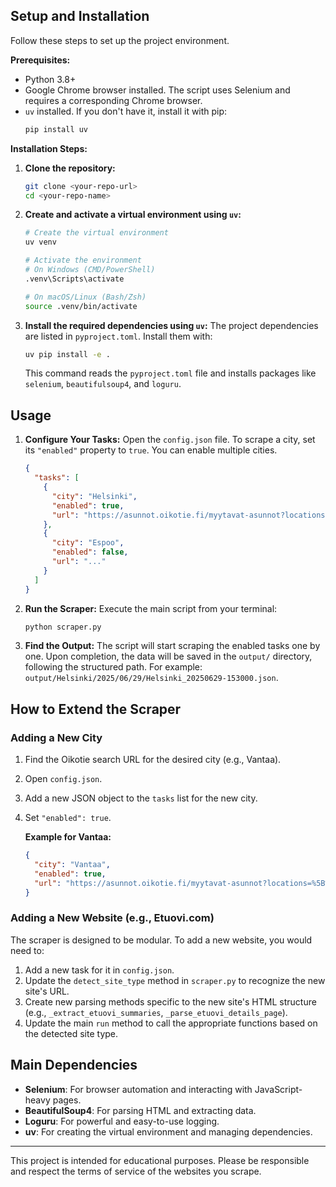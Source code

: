 
## Setup and Installation

Follow these steps to set up the project environment.

**Prerequisites:**
-   Python 3.8+
-   Google Chrome browser installed. The script uses Selenium and requires a corresponding Chrome browser.
-   `uv` installed. If you don't have it, install it with pip:
    ```sh
    pip install uv
    ```

**Installation Steps:**

1.  **Clone the repository:**
    ```sh
    git clone <your-repo-url>
    cd <your-repo-name>
    ```

2.  **Create and activate a virtual environment using `uv`:**
    ```sh
    # Create the virtual environment
    uv venv

    # Activate the environment
    # On Windows (CMD/PowerShell)
    .venv\Scripts\activate

    # On macOS/Linux (Bash/Zsh)
    source .venv/bin/activate
    ```

3.  **Install the required dependencies using `uv`:**
    The project dependencies are listed in `pyproject.toml`. Install them with:
    ```sh
    uv pip install -e .
    ```
    This command reads the `pyproject.toml` file and installs packages like `selenium`, `beautifulsoup4`, and `loguru`.

## Usage

1.  **Configure Your Tasks:**
    Open the `config.json` file. To scrape a city, set its `"enabled"` property to `true`. You can enable multiple cities.

    ```json
    {
      "tasks": [
        {
          "city": "Helsinki",
          "enabled": true,
          "url": "https://asunnot.oikotie.fi/myytavat-asunnot?locations=%5B%5B64,6,%22Helsinki%22%5D%5D&cardType=100"
        },
        {
          "city": "Espoo",
          "enabled": false,
          "url": "..."
        }
      ]
    }
    ```

2.  **Run the Scraper:**
    Execute the main script from your terminal:
    ```sh
    python scraper.py
    ```

3.  **Find the Output:**
    The script will start scraping the enabled tasks one by one. Upon completion, the data will be saved in the `output/` directory, following the structured path. For example: `output/Helsinki/2025/06/29/Helsinki_20250629-153000.json`.

## How to Extend the Scraper

### Adding a New City

1.  Find the Oikotie search URL for the desired city (e.g., Vantaa).
2.  Open `config.json`.
3.  Add a new JSON object to the `tasks` list for the new city.
4.  Set `"enabled": true`.

    **Example for Vantaa:**
    ```json
    {
      "city": "Vantaa",
      "enabled": true,
      "url": "https://asunnot.oikotie.fi/myytavat-asunnot?locations=%5B%5B50,6,%22Vantaa%22%5D%5D&cardType=100"
    }
    ```

### Adding a New Website (e.g., Etuovi.com)

The scraper is designed to be modular. To add a new website, you would need to:
1.  Add a new task for it in `config.json`.
2.  Update the `detect_site_type` method in `scraper.py` to recognize the new site's URL.
3.  Create new parsing methods specific to the new site's HTML structure (e.g., `_extract_etuovi_summaries`, `_parse_etuovi_details_page`).
4.  Update the main `run` method to call the appropriate functions based on the detected site type.

## Main Dependencies

-   **Selenium**: For browser automation and interacting with JavaScript-heavy pages.
-   **BeautifulSoup4**: For parsing HTML and extracting data.
-   **Loguru**: For powerful and easy-to-use logging.
-   **uv**: For creating the virtual environment and managing dependencies.

---

This project is intended for educational purposes. Please be responsible and respect the terms of service of the websites you scrape.